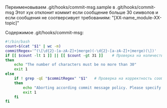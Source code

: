 Переименовываем .git/hooks/commit-msg.sample в .git/hooks/commit-msg
Этот хук отклонит коммит если сообщение больше 30 символов и если сообщения не соотверсивует требованиям: "[XX-name_module-XX-topic]"

Содержимое .git/hooks/commit-msg:

```bash
#!/bin/bash
count=$(cat "$1" | wc -m)
commitRegex='^(\[\d{2}-[a-zA-Z]+|merge)(-\d{2}-[a-zA-Z]+|merge)(\])'
if [[ $count -lt 1 ]] || [[ $count -gt 31 ]]	# Проверка на количество символов
then
	echo "The number of characters must be no more than 30"
	exit 1
else
	if ! grep -qE "$commitRegex" "$1"	# Проверка на корректность сообщения коммита. Должно быть, например, [04-script-01-bash]
	then
		echo "Aborting according commit message policy. Please specify [XX-name_module-XX-topic]."
		exit 1
	fi
fi
```
